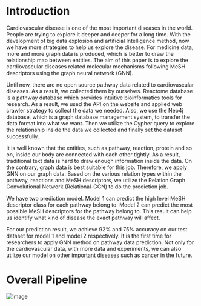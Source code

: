 # Introduction
Cardiovascular disease is one of the most important diseases in the world. People are trying to explore it deeper and deeper for a long time. With the development of big data explosion and artificial Intelligence method, now we have more strategies to help us explore the disease. For medicine data, more and more graph data is produced, which is better to draw the relationship map between entities. The aim of this paper is to explore the cardiovascular diseases related molecular mechanisms following MeSH descriptors using the graph neural network (GNN).

Until now, there are no open source pathway data related to cardiovascular diseases. As a result, we collected them by ourselves. Reactome database is a pathway database which provides intuitive bioinformatics tools for research. As a result, we used the API on the website and applied web crawler strategy to collect the data we needed. Also, we use the Neo4j database, which is a graph database management system, to transfer the data format into what we want. Then we utilize the Cypher query to explore the relationship inside the data we collected and finally set the dataset successfully.

It is well known that the entities, such as pathway, reaction, protein and so on, inside our body are connected with each other tightly. As a result, traditional text data is hard to draw enough information inside the data. On the contrary, graph data is best suitable for this job. Therefore, we apply GNN on our graph data. Based on the various relation types within the pathway, reactions and MeSH descriptors, we utilize the Relation Graph Convolutional Network (Relational-GCN) to do the prediction job. 

We have two prediction model. Model 1 can predict the high level MeSH descriptor class for each pathway belong to. Model 2 can predict the most possible MeSH descriptors for the pathway belong to. This result can help us identify what kind of disease the exact pathway will affect.

For our prediction result, we achieve 92% and 75% accuracy on our test dataset for model 1 and model 2 respectively. It is the first time for researchers to apply GNN method on pathway data prediction. Not only for the cardiovascular data, with more data and experiments, we can also utilize our model on other important diseases such as cancer in the future. 

# Overall Pipeline
![image](https://github.com/pinglab-intern/mesh2molecules/images/pipeline.png)

